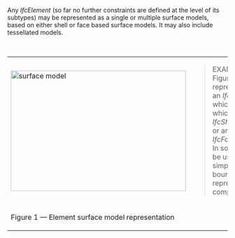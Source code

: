 Any _IfcElement_ (so far no further constraints are defined at the level of its subtypes) may be represented as a single or multiple surface models, based on either shell or face based surface models. It may also include tessellated models.

&nbsp;

<table>

 <tr>
  
<td><img src="../../../figures/IfcBuildingElement-SurfaceModel-Layout1.gif" alt="surface model" border="0" height="275" width="400"></td>

  <td><blockquote class="example">EXAMPLE&nbsp; As shown in Figure 1, the surface model representation is given 
by an <em>IfcShapeRepresentation</em>, which includes a single item which is either an <em>IfcShellBasedSurfaceModel</em>, or an <em>IfcFaceBasedSurfaceModel</em>. In some cases it may also be useful to expose a simple 
representation as a bounding box representation of the same complex 
shape.</blockquote></td>
 </tr>
 
<tr>
  
<td>
<p class="figure">Figure 1 &mdash; Element surface model
representation</p>
</td>
  <td>&nbsp;</td>
 
</tr>

</table>